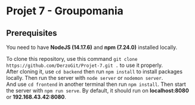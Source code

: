 # Projet 7 - Groupomania

## Prerequisites
You need to have **NodeJS (14.17.6)** and **npm (7.24.0)** installed locally.

To clone this repository, use this command `git clone https://github.com/DerzoGit/Projet-7.git .` to use it properly. <br>
After cloning it, use `cd backend` then run `npm install` to install packages locally. Then run the server with `node server` or `nodemon server`. <br>
And use `cd frontend` in another terminal then run `npm install`. Then start the server with `npm run serve`. By default, it should run on **localhost:8080** or **192.168.43.42:8080**.